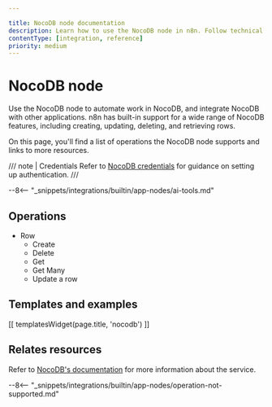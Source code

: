 ```yaml
---

title: NocoDB node documentation
description: Learn how to use the NocoDB node in n8n. Follow technical documentation to integrate NocoDB node into your workflows.
contentType: [integration, reference]
priority: medium
---
```


# NocoDB node

Use the NocoDB node to automate work in NocoDB, and integrate NocoDB with other applications. n8n has built-in support for a wide range of NocoDB features, including creating, updating, deleting, and retrieving rows. 

On this page, you'll find a list of operations the NocoDB node supports and links to more resources.

/// note | Credentials
Refer to [NocoDB credentials](/integrations/builtin/credentials/nocodb.md) for guidance on setting up authentication. 
///

--8<-- "_snippets/integrations/builtin/app-nodes/ai-tools.md"

## Operations

* Row
    * Create
    * Delete
    * Get
    * Get Many
    * Update a row

## Templates and examples

<!-- see https://www.notion.so/n8n/Pull-in-templates-for-the-integrations-pages-37c716837b804d30a33b47475f6e3780 -->
[[ templatesWidget(page.title, 'nocodb') ]]

## Relates resources

Refer to [NocoDB's documentation](https://docs.nocodb.com/) for more information about the service.

--8<-- "_snippets/integrations/builtin/app-nodes/operation-not-supported.md"
